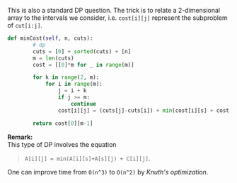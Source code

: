 This is also a standard DP question. The trick is to relate a 2-dimensional array to the intervals we consider, i.e. `cost[i][j]` represent the subproblem of `cut[i:j]`.
```python
def minCost(self, n, cuts):
        # dp
        cuts = [0] + sorted(cuts) + [n]
        m = len(cuts)
        cost = [[0]*m for _ in range(m)]

        for k in range(2, m):
            for i in range(m):
                j = i + k
                if j >= m:
                    continue
                cost[i][j] = (cuts[j]-cuts[i]) + min(cost[i][s] + cost[s][j] for s in xrange(i+1, j))

        return cost[0][m-1]
```
**Remark:**  
This type of DP involves the equation 
> `A[i][j] = min(A[i][s]+A[s][j) + C[i][j]`. 

One can improve time from `O(n^3)` to `O(n^2)` by *Knuth's optimization*.
